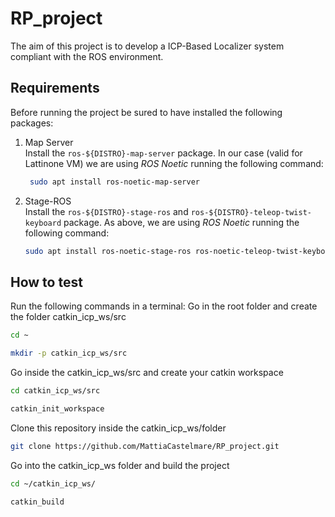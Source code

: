 # RP_project
The aim of this project is to develop a ICP-Based Localizer system compliant with the ROS environment. 

## Requirements
Before running the project be sured to have installed the following packages:

1) Map Server
\
Install the `ros-${DISTRO}-map-server` package. In our case (valid for Lattinone VM) we are using _ROS Noetic_ running the following command:
   ```sh
    sudo apt install ros-noetic-map-server
   ```
2) Stage-ROS
\
Install the `ros-${DISTRO}-stage-ros` and `ros-${DISTRO}-teleop-twist-keyboard` package. As above, we are using _ROS Noetic_ running the following command:
     ```sh
     sudo apt install ros-noetic-stage-ros ros-noetic-teleop-twist-keyboard
     ```
## How to test
Run the following commands in a terminal:
Go in the root folder and create the folder catkin_icp_ws/src
   ```sh
   cd ~
   
   mkdir -p catkin_icp_ws/src
   ```
Go inside the catkin_icp_ws/src and create your catkin workspace
   ```sh 
   cd catkin_icp_ws/src
   
   catkin_init_workspace
   ```

Clone this repository inside the catkin_icp_ws/folder
   ```sh
   git clone https://github.com/MattiaCastelmare/RP_project.git
   ```
Go into the catkin_icp_ws folder and build the project
   ```sh
   cd ~/catkin_icp_ws/
   
   catkin_build
   ```
